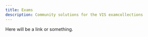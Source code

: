 ```yaml
---
title: Exams
description: Community solutions for the VIS examcollections
---
```

Here will be a link or something.
